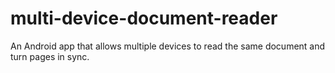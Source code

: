 # multi-device-document-reader
An Android app that allows multiple devices to read the same document and turn pages in sync.
